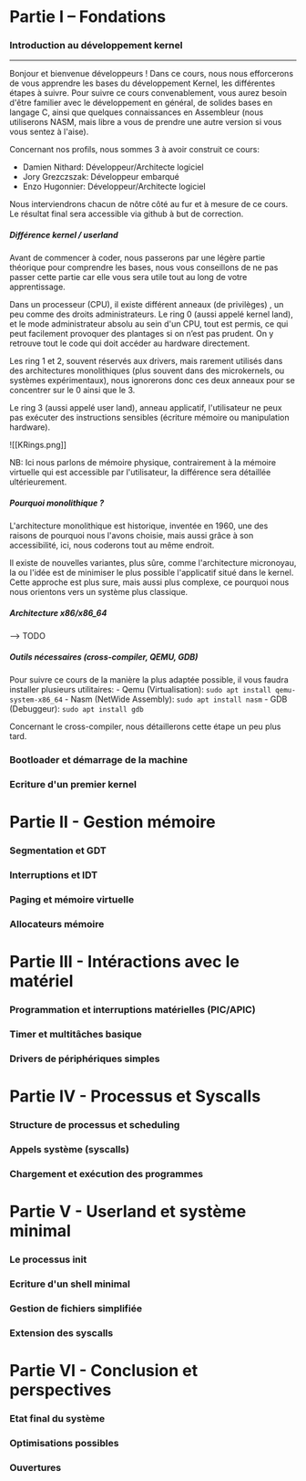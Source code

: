 # Partie I – Fondations

### Introduction au développement kernel
---
Bonjour et bienvenue développeurs !
Dans ce cours, nous nous efforcerons de vous apprendre les bases du développement Kernel, les différentes étapes à suivre.
Pour suivre ce cours convenablement, vous aurez besoin d'être familier avec le développement en général, de solides bases en langage C, ainsi que quelques connaissances en Assembleur (nous utiliserons NASM, mais libre a vous de prendre une autre version si vous vous sentez à l'aise).

Concernant nos profils, nous sommes 3 à avoir construit ce cours:
- Damien Nithard: Développeur/Architecte logiciel
- Jory Grezczszak: Développeur embarqué
- Enzo Hugonnier: Développeur/Architecte logiciel

Nous interviendrons chacun de nôtre côté au fur et à mesure de ce cours.
Le résultat final sera accessible via github à but de correction.
##### Différence kernel / userland
Avant de commencer à coder, nous passerons par une légère partie théorique pour comprendre les bases, nous vous conseillons de ne pas passer cette partie car elle vous sera utile tout au long de votre apprentissage.

Dans un processeur (CPU), il existe différent anneaux (de privilèges) , un peu comme des droits administrateurs.
Le ring 0 (aussi appelé kernel land), et le mode administrateur absolu au sein d'un CPU, tout est permis, ce qui peut facilement provoquer des plantages si on n’est pas prudent. On y retrouve tout le code qui doit accéder au hardware directement.

Les ring 1 et 2, souvent réservés aux drivers, mais rarement utilisés dans des architectures monolithiques (plus souvent dans des microkernels, ou systèmes expérimentaux), nous ignorerons donc ces deux anneaux pour se concentrer sur le 0 ainsi que le 3.

Le ring 3 (aussi appelé user land), anneau applicatif, l'utilisateur ne peux pas exécuter des instructions sensibles (écriture mémoire ou manipulation hardware).

![[KRings.png]]

NB: Ici nous parlons de mémoire physique, contrairement à la mémoire virtuelle qui est accessible par l'utilisateur, la différence sera détaillée ultérieurement.

##### Pourquoi monolithique ? 
L'architecture monolithique est historique, inventée en 1960, une des raisons de pourquoi nous l'avons choisie, mais aussi grâce à son accessibilité, ici, nous coderons tout au même endroit.

Il existe de nouvelles variantes, plus sûre, comme l'architecture micronoyau, la ou l'idée est de minimiser le plus possible l'applicatif situé dans le kernel. Cette approche est plus sure, mais aussi plus complexe, ce pourquoi nous nous orientons vers un système plus classique.
##### Architecture x86/x86_64

--> TODO

##### Outils nécessaires (cross-compiler, QEMU, GDB)
Pour suivre ce cours de la manière la plus adaptée possible, il vous faudra installer plusieurs utilitaires:
    - Qemu (Virtualisation): `sudo apt install qemu-system-x86_64`
    - Nasm (NetWide Assembly): `sudo apt install nasm`
    - GDB (Debuggeur): `sudo apt install gdb`

Concernant le cross-compiler, nous détaillerons cette étape un peu plus tard.

### Bootloader et démarrage de la machine

### Ecriture d'un premier kernel

# Partie II - Gestion mémoire

### Segmentation et GDT

### Interruptions et IDT

### Paging et mémoire virtuelle

### Allocateurs mémoire

# Partie III - Intéractions avec le matériel

### Programmation et interruptions matérielles (PIC/APIC)

### Timer et multitâches basique

### Drivers de périphériques simples

# Partie IV - Processus et Syscalls

### Structure de processus et scheduling

### Appels système (syscalls)

### Chargement et exécution des programmes 

# Partie V - Userland et système minimal

### Le processus init

### Ecriture d'un shell minimal

### Gestion de fichiers simplifiée

### Extension des syscalls

# Partie VI - Conclusion et perspectives

### Etat final du système

### Optimisations possibles

### Ouvertures

